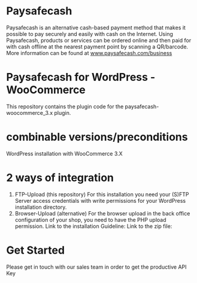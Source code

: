 # Paysafecash
Paysafecash is an alternative cash-based payment method that makes it possible to pay securely and easily with cash on the Internet. Using Paysafecash, products or services can be ordered online and then paid for with cash offline at the nearest payment point by scanning a QR/barcode. More information can be found at www.paysafecash.com/business

# Paysafecash for WordPress - WooCommerce
This repository contains the plugin code for the paysafecash-woocommerce_3.x plugin.

# combinable versions/preconditions
WordPress installation with WooCommerce 3.X

# 2 ways of integration
1. FTP-Upload (this repository)
For this installation you need your (S)FTP Server access credentials with write permissions for your WordPress installation directory. 
2. Browser-Upload (alternative)
For the browser upload in the back office configuration of your shop, you need to have the PHP upload permission. 
Link to the installation Guideline: 
Link to the zip file: 

# Get Started 
Please get in touch with our sales team in order to get the productive API Key 
